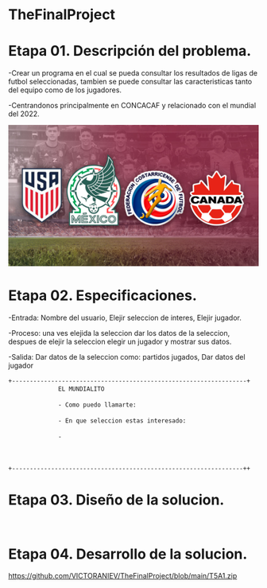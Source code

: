 # TheFinalProject

# Etapa 01. Descripción del problema.

-Crear un programa en el cual se pueda consultar los resultados de ligas de futbol seleccionadas, tambien se puede consultar las caracteristicas tanto del equipo como de los jugadores. 

-Centrandonos principalmente en CONCACAF y relacionado con el mundial del 2022.

![](https://github.com/VICTORANIEV/TheFinalProject/blob/main/concacaf.2.0.jpg)

# Etapa 02. Especificaciones.

-Entrada:
Nombre del usuario, Elejir seleccion de interes, Elejir jugador.

-Proceso:
una ves elejida la seleccion dar los datos de la seleccion, despues de elejir la seleccion elegir un jugador y mostrar sus datos.

-Salida:
Dar datos de la seleccion como: partidos jugados, Dar datos del jugador 

~~~
+------------------------------------------------------------------+
              EL MUNDIALITO

              - Como puedo llamarte: 

              - En que seleccion estas interesado:

              - 



+-----------------------------------------------------------------++
~~~


# Etapa 03. Diseño de la solucion.
![]()

# Etapa 04. Desarrollo de la solucion.

https://github.com/VICTORANIEV/TheFinalProject/blob/main/T5A1.zip
